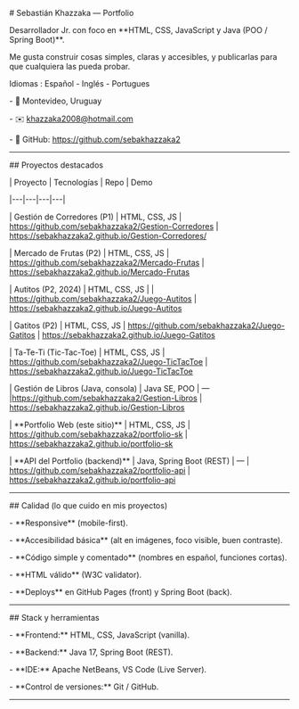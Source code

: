 \# Sebastián Khazzaka — Portfolio



Desarrollador Jr. con foco en \*\*HTML, CSS, JavaScript y Java (POO / Spring Boot)\*\*.  

Me gusta construir cosas simples, claras y accesibles, y publicarlas para que cualquiera las pueda probar.

Idiomas : Español - Inglés - Portugues

\- 📍 Montevideo, Uruguay  

\- ✉️ khazzaka2008@hotmail.com  

\- 🔗 GitHub: https://github.com/sebakhazzaka2



---



\## Proyectos destacados



| Proyecto | Tecnologías | Repo | Demo

|---|---|---|---|

| Gestión de Corredores (P1) | HTML, CSS, JS |  https://github.com/sebakhazzaka2/Gestion-Corredores | https://sebakhazzaka2.github.io/Gestion-Corredores/

| Mercado de Frutas (P2) | HTML, CSS, JS | https://github.com/sebakhazzaka2/Mercado-Frutas | https://sebakhazzaka2.github.io/Mercado-Frutas

| Autitos (P2, 2024) | HTML, CSS, JS | | https://github.com/sebakhazzaka2/Juego-Autitos | https://sebakhazzaka2.github.io/Juego-Autitos

| Gatitos (P2) | HTML, CSS, JS | https://github.com/sebakhazzaka2/Juego-Gatitos | https://sebakhazzaka2.github.io/Juego-Gatitos

| Ta-Te-Ti (Tic-Tac-Toe) | HTML, CSS, JS |  https://github.com/sebakhazzaka2/Juego-TicTacToe | https://sebakhazzaka2.github.io/Juego-TicTacToe

| Gestión de Libros (Java, consola) | Java SE, POO | — |https://github.com/sebakhazzaka2/Gestion-Libros | https://sebakhazzaka2.github.io/Gestion-Libros

| \*\*Portfolio Web (este sitio)\*\* | HTML, CSS, JS |  https://github.com/sebakhazzaka2/portfolio-sk | https://sebakhazzaka2.github.io/portfolio-sk

| \*\*API del Portfolio (backend)\*\* | Java, Spring Boot (REST) | — | https://github.com/sebakhazzaka2/portfolio-api | https://sebakhazzaka2.github.io/portfolio-api







---



\## Calidad (lo que cuido en mis proyectos)

\- \*\*Responsive\*\* (mobile-first).

\- \*\*Accesibilidad básica\*\* (alt en imágenes, foco visible, buen contraste).

\- \*\*Código simple y comentado\*\* (nombres en español, funciones cortas).

\- \*\*HTML válido\*\* (W3C validator).

\- \*\*Deploys\*\* en GitHub Pages (front) y Spring Boot (back).



---



\## Stack y herramientas

\- \*\*Frontend:\*\* HTML, CSS, JavaScript (vanilla).

\- \*\*Backend:\*\* Java 17, Spring Boot (REST).

\- \*\*IDE:\*\* Apache NetBeans, VS Code (Live Server).

\- \*\*Control de versiones:\*\* Git / GitHub.



---





